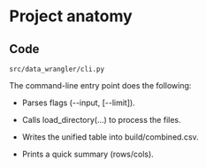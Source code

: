 # Project anatomy

## Code

```
src/data_wrangler/cli.py
```

The command-line entry point does the following:

- Parses flags (--input, [--limit]).

- Calls load_directory(...) to process the files.

- Writes the unified table into build/combined.csv.

- Prints a quick summary (rows/cols).

